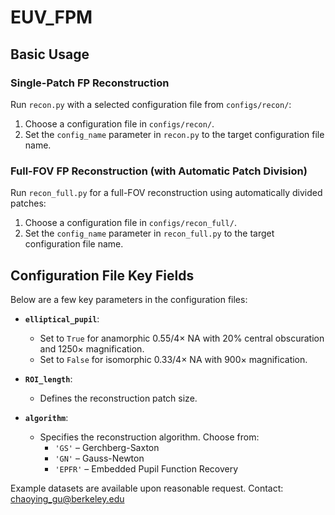 # EUV_FPM

## **Basic Usage**  

### **Single-Patch FP Reconstruction**  
Run `recon.py` with a selected configuration file from `configs/recon/`:  

1. Choose a configuration file in `configs/recon/`.  
2. Set the `config_name` parameter in `recon.py` to the target configuration file name.  

### **Full-FOV FP Reconstruction (with Automatic Patch Division)**
Run `recon_full.py` for a full-FOV reconstruction using automatically divided patches:

1. Choose a configuration file in `configs/recon_full/`.
2. Set the `config_name` parameter in `recon_full.py` to the target configuration file name.


## **Configuration File Key Fields**  

Below are a few key parameters in the configuration files:  

- **`elliptical_pupil`**:  
  - Set to `True` for anamorphic 0.55/4× NA with 20% central obscuration and 1250× magnification.  
  - Set to `False` for isomorphic 0.33/4× NA with 900× magnification.  

- **`ROI_length`**:  
  - Defines the reconstruction patch size.  

- **`algorithm`**:  
  - Specifies the reconstruction algorithm. Choose from:  
    - `'GS'` – Gerchberg-Saxton 
    - `'GN'` – Gauss-Newton 
    - `'EPFR'` – Embedded Pupil Function Recovery
  

Example datasets are available upon reasonable request. 
Contact: chaoying_gu@berkeley.edu
